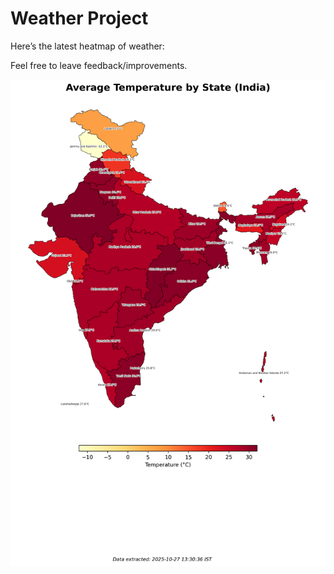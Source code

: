 # Weather Project

Here’s the latest heatmap of weather:

Feel free to leave feedback/improvements.

![India Heatmap](docs/assets/india_heatmap.png?v=FF26A6)
